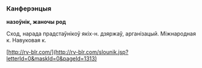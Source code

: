 ### Канферэнцыя
**назоўнік, жаночы род**

Сход, нарада прадстаўнікоў якіх-н. дзяржаў, арганізацый. Міжнародная к. Навуковая к.

<a rel="author">[http://rv-blr.com/](http://rv-blr.com/slounik.jsp?letterId=0&maskId=0&pageId=1313)</a>
